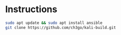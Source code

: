 # Instructions
```bash
sudo apt update && sudo apt install ansible
git clone https://github.com/ch3go/kali-build.git


```
